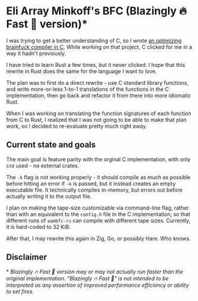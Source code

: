<!--
SPDX-FileCopyrightText: 2024 Eli Array Minkoff

SPDX-License-Identifier: 0BSD
-->

# Eli Array Minkoff's BFC (Blazingly 🔥 Fast 🚀 version)\*

I was trying to get a better understanding of C, so I wrote
[an optimizing brainfuck compiler in C](https://github.com/eliminmax/eambfc).
While working on that project, C clicked for me in a way it hadn't previously.

I have tried to learn Rust a few times, but it never clicked. I hope that this
rewrite in Rust does the same for the language I want to love.

The plan was to first do a direct rewrite - use C standard library functions,
and write more-or-less 1-to-1 translations of the functions in the C
implementation, then go back and refactor it from there into more idiomatic
Rust.

When I was working on translating the function signatures of each function from
C to Rust, I realized that I was not going to be able to make that plan work,
so I decided to re-evaluate pretty much right away.

## Current state and goals

The main goal is feature parity with the orginal C implementation, with only
`std` used - no external crates.

The `-k` flag is not working properly - it should compile as much as possible
before hitting an error if `-k` is passed, but it instead creates an
empty executable file. It technically compiles in-memory, but errors
out before actually writing it to the output file.

I plan on making the tape-size customizable via command-line flag, rather than
with an equivalent to the `config.h` file in the C implementation, so that
different runs of `eambfc-rs` can compile with different tape sizes. Currently,
it is hard-coded to 32 KiB.

After that, I may rewrite this again in Zig, Go, or possibly Hare. Who knows.

## Disclaimer

\* *Blazingly 🔥 Fast 🚀 version may or may not actually run faster than the
original implementation. "Blazingly 🔥 Fast 🚀" is not intended to be
interpreted as any assertion of improved performance efficiency or ability to
set fires.*
